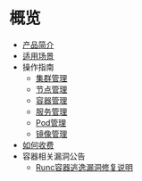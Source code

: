 # 概览

* [产品简介](compute/udocker/intro) 
* [适用场景](compute/udocker/suit) 
* 操作指南
    * [集群管理](compute/udocker/guide/cluster)
    * [节点管理](compute/udocker/guide/node)
    * [容器管理](compute/udocker/guide/container)
    * [服务管理](compute/udocker/guide/service)
    * [Pod管理](compute/udocker/guide/pod)
    * [镜像管理](compute/udocker/guide/hub)
* [如何收费](compute/udocker/price)
* 容器相关漏洞公告
    * [Runc容器逃逸漏洞修复说明](compute/udocker/vulnerability/cve-2019-5736)